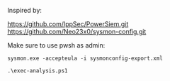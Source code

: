 Inspired by:

https://github.com/IppSec/PowerSiem.git 
https://github.com/Neo23x0/sysmon-config.git 

Make sure to use pwsh as admin:

`sysmon.exe -accepteula -i sysmonconfig-export.xml`

`.\exec-analysis.ps1`
